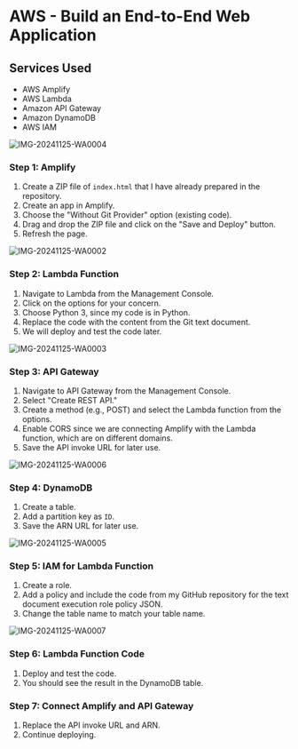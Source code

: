 # AWS - Build an End-to-End Web Application

## Services Used
- AWS Amplify
- AWS Lambda
- Amazon API Gateway
- Amazon DynamoDB
- AWS IAM

![IMG-20241125-WA0004](https://github.com/user-attachments/assets/7dd3200a-e201-4e43-b943-4a4f7575e785)

### Step 1: Amplify
1. Create a ZIP file of `index.html` that I have already prepared in the repository.
2. Create an app in Amplify.
3. Choose the "Without Git Provider" option (existing code).
4. Drag and drop the ZIP file and click on the "Save and Deploy" button.
5. Refresh the page.

![IMG-20241125-WA0002](https://github.com/user-attachments/assets/51d562e3-86ac-4d66-b045-7eee985a2a64)

### Step 2: Lambda Function
1. Navigate to Lambda from the Management Console.
2. Click on the options for your concern.
3. Choose Python 3, since my code is in Python.
4. Replace the code with the content from the Git text document.
5. We will deploy and test the code later.

![IMG-20241125-WA0003](https://github.com/user-attachments/assets/5b302b46-ecdd-45e1-aa16-4c4c3eb75bda)

### Step 3: API Gateway
1. Navigate to API Gateway from the Management Console.
2. Select "Create REST API."
3. Create a method (e.g., POST) and select the Lambda function from the options.
4. Enable CORS since we are connecting Amplify with the Lambda function, which are on different domains.
5. Save the API invoke URL for later use.

![IMG-20241125-WA0006](https://github.com/user-attachments/assets/46208b4d-26bf-4057-82a4-6c4486173dc7)

### Step 4: DynamoDB
1. Create a table.
2. Add a partition key as `ID`.
3. Save the ARN URL for later use.

![IMG-20241125-WA0005](https://github.com/user-attachments/assets/a360ad02-28ec-4c68-9578-adcbc6ece4dd)

### Step 5: IAM for Lambda Function
1. Create a role.
2. Add a policy and include the code from my GitHub repository for the text document execution role policy JSON.
3. Change the table name to match your table name.

![IMG-20241125-WA0007](https://github.com/user-attachments/assets/66abd95e-52a9-4620-8ac9-c0f06c842cb0)

### Step 6: Lambda Function Code
1. Deploy and test the code.
2. You should see the result in the DynamoDB table.

### Step 7: Connect Amplify and API Gateway
1. Replace the API invoke URL and ARN.
2. Continue deploying.


